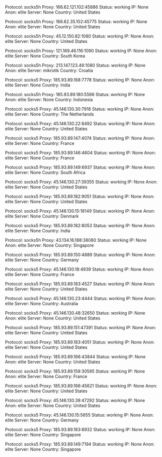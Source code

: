 Protocol: socks5h
Proxy: 166.62.121.102:45886
Status: working
IP: None
Anon: elite
Server: None
Country: United States

Protocol: socks5h
Proxy: 166.62.35.102:45775
Status: working
IP: None
Anon: elite
Server: None
Country: United States

Protocol: socks5h
Proxy: 45.12.150.82:1080
Status: working
IP: None
Anon: elite
Server: None
Country: United States

Protocol: socks5h
Proxy: 121.169.46.116:1090
Status: working
IP: None
Anon: elite
Server: None
Country: South Korea

Protocol: socks5h
Proxy: 213.147.123.46:1080
Status: working
IP: None
Anon: elite
Server: mikrotik
Country: Croatia

Protocol: socks5
Proxy: 185.93.89.168:7778
Status: working
IP: None
Anon: elite
Server: None
Country: India

Protocol: socks5h
Proxy: 185.93.89.180:5566
Status: working
IP: None
Anon: elite
Server: None
Country: Indonesia

Protocol: socks5
Proxy: 45.146.130.30:7918
Status: working
IP: None
Anon: elite
Server: None
Country: The Netherlands

Protocol: socks5
Proxy: 45.146.130.22:6492
Status: working
IP: None
Anon: elite
Server: None
Country: United States

Protocol: socks5
Proxy: 185.93.89.147:4074
Status: working
IP: None
Anon: elite
Server: None
Country: France

Protocol: socks5
Proxy: 185.93.89.146:4604
Status: working
IP: None
Anon: elite
Server: None
Country: France

Protocol: socks5
Proxy: 185.93.89.149:6937
Status: working
IP: None
Anon: elite
Server: None
Country: South Africa

Protocol: socks5
Proxy: 45.146.130.27:39355
Status: working
IP: None
Anon: elite
Server: None
Country: United States

Protocol: socks5
Proxy: 185.93.89.182:9051
Status: working
IP: None
Anon: elite
Server: None
Country: United States

Protocol: socks5
Proxy: 45.146.130.15:18149
Status: working
IP: None
Anon: elite
Server: None
Country: Denmark

Protocol: socks5
Proxy: 185.93.89.182:8053
Status: working
IP: None
Anon: elite
Server: None
Country: India

Protocol: socks5h
Proxy: 43.134.16.188:38080
Status: working
IP: None
Anon: elite
Server: None
Country: Singapore

Protocol: socks5
Proxy: 185.93.89.150:4889
Status: working
IP: None
Anon: elite
Server: None
Country: Germany

Protocol: socks5
Proxy: 45.146.130.18:4939
Status: working
IP: None
Anon: elite
Server: None
Country: France

Protocol: socks5
Proxy: 185.93.89.183:4527
Status: working
IP: None
Anon: elite
Server: None
Country: United States

Protocol: socks5
Proxy: 45.146.130.23:4444
Status: working
IP: None
Anon: elite
Server: None
Country: Australia

Protocol: socks5
Proxy: 45.146.130.48:32650
Status: working
IP: None
Anon: elite
Server: None
Country: United States

Protocol: socks5
Proxy: 185.93.89.151:47391
Status: working
IP: None
Anon: elite
Server: None
Country: United States

Protocol: socks5
Proxy: 185.93.89.183:4051
Status: working
IP: None
Anon: elite
Server: None
Country: United States

Protocol: socks5
Proxy: 185.93.89.166:43844
Status: working
IP: None
Anon: elite
Server: None
Country: United States

Protocol: socks5
Proxy: 185.93.89.159:30595
Status: working
IP: None
Anon: elite
Server: None
Country: France

Protocol: socks5
Proxy: 185.93.89.166:45621
Status: working
IP: None
Anon: elite
Server: None
Country: United States

Protocol: socks5
Proxy: 45.146.130.39:47292
Status: working
IP: None
Anon: elite
Server: None
Country: United States

Protocol: socks5
Proxy: 45.146.130.15:5655
Status: working
IP: None
Anon: elite
Server: None
Country: Germany

Protocol: socks5
Proxy: 185.93.89.183:6932
Status: working
IP: None
Anon: elite
Server: None
Country: Singapore

Protocol: socks5
Proxy: 185.93.89.149:7194
Status: working
IP: None
Anon: elite
Server: None
Country: Singapore

